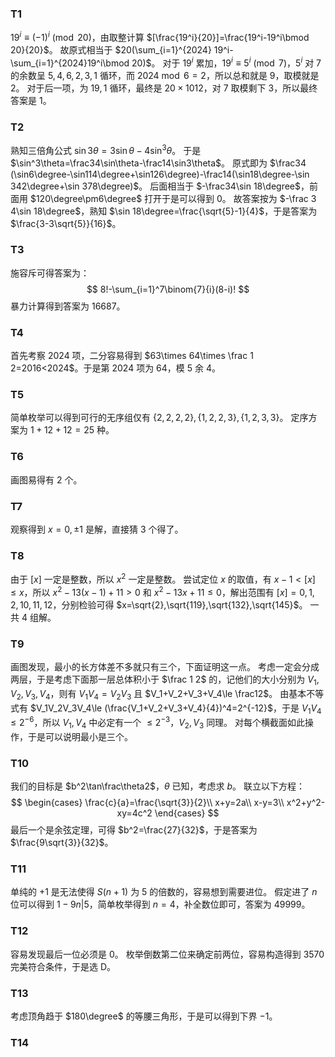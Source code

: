 ### T1
$19^i\equiv (-1)^i\pmod {20}$，由取整计算 $[\frac{19^i}{20}]=\frac{19^i-19^i\bmod 20}{20}$。
故原式相当于 $20(\sum_{i=1}^{2024} 19^i-\sum_{i=1}^{2024}19^i\bmod 20)$。
对于 $19^i$ 累加，$19^i\equiv5^i\pmod 7$，$5^i$ 对 $7$ 的余数呈 $5,4,6,2,3,1$ 循环，而 $2024\bmod 6 =2$，所以总和就是 $9$，取模就是 $2$。
对于后一项，为 $19,1$ 循环，最终是 $20\times 1012$，对 $7$ 取模剩下 $3$，所以最终答案是 $1$。
### T2
熟知三倍角公式 $\sin 3\theta=3\sin\theta-4\sin^3\theta$。
于是 $\sin^3\theta=\frac34\sin\theta-\frac14\sin3\theta$。
原式即为 $\frac34 (\sin6\degree-\sin114\degree+\sin126\degree)-\frac14(\sin18\degree-\sin 342\degree+\sin 378\degree)$。
后面相当于 $-\frac34\sin 18\degree$，前面用 $120\degree\pm6\degree$ 打开于是可以得到 $0$。
故答案按为 $-\frac 3 4\sin 18\degree$，熟知 $\sin 18\degree=\frac{\sqrt{5}-1}{4}$，于是答案为 $\frac{3-3\sqrt{5}}{16}$。
### T3
施容斥可得答案为：
$$
8!-\sum_{i=1}^7\binom{7}{i}(8-i)!
$$
暴力计算得到答案为 $16687$。
### T4
首先考察 $2024$ 项，二分容易得到 $63\times 64\times \frac 1 2=2016<2024$。于是第 $2024$ 项为 $64$，模 $5$ 余 $4$。
### T5
简单枚举可以得到可行的无序组仅有 $\{2,2,2,2\},\{1,2,2,3\},\{1,2,3,3\}$。
定序方案为 $1+12+12=25$ 种。
### T6
画图易得有 $2$ 个。
### T7
观察得到 $x=0,\pm 1$ 是解，直接猜 $3$ 个得了。
### T8
由于 $[x]$ 一定是整数，所以 $x^2$ 一定是整数。
尝试定位 $x$ 的取值，有 $x-1<[x]\le x$，所以 $x^2-13(x-1)+11>0$ 和 $x^2-13x+11\le 0$，解出范围有 $[x]=0,1,2,10,11,12$，分别检验可得 $x=\sqrt{2},\sqrt{119},\sqrt{132},\sqrt{145}$。
一共 $4$ 组解。
### T9
画图发现，最小的长方体差不多就只有三个，下面证明这一点。
考虑一定会分成两层，于是考虑下面那一层总体积小于 $\frac 1 2$ 的，记他们的大小分别为 $V_1,V_2,V_3,V_4$，则有 $V_1V_4=V_2V_3$ 且 $V_1+V_2+V_3+V_4\le \frac12$。
由基本不等式有 $V_1V_2V_3V_4\le (\frac{V_1+V_2+V_3+V_4}{4})^4=2^{-12}$，于是 $V_1V_4\le 2^{-6}$，所以 $V_1,V_4$ 中必定有一个 $\le 2^{-3}$，$V_2,V_3$ 同理。
对每个横截面如此操作，于是可以说明最小是三个。
### T10
我们的目标是 $b^2\tan\frac\theta2$，$\theta$ 已知，考虑求 $b$。
联立以下方程：
$$
\begin{cases}
\frac{c}{a}=\frac{\sqrt{3}}{2}\\
x+y=2a\\
x-y=3\\
x^2+y^2-xy=4c^2
\end{cases}
$$
最后一个是余弦定理，可得 $b^2=\frac{27}{32}$，于是答案为 $\frac{9\sqrt{3}}{32}$。
### T11
单纯的 $+1$ 是无法使得 $S(n+1)$ 为 $5$ 的倍数的，容易想到需要进位。
假定进了 $n$ 位可以得到 $1-9n|5$，简单枚举得到 $n=4$，补全数位即可，答案为 $49999$。
### T12
容易发现最后一位必须是 $0$。
枚举倒数第二位来确定前两位，容易构造得到 $3570$ 完美符合条件，于是选 D。
### T13
考虑顶角趋于 $180\degree$ 的等腰三角形，于是可以得到下界 $-1$。
### T14
